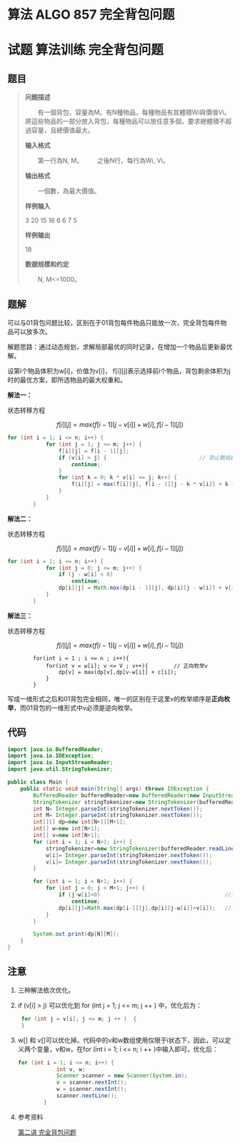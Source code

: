 # 算法 ALGO 857 完全背包问题


# 试题 算法训练 完全背包问题

## 题目

> **问题描述**
>
> 　　有一個背包，容量為M。有N種物品，每種物品有其體積Wi與價值Vi。將這些物品的一部分放入背包，每種物品可以放任意多個，要求總體積不超過容量，且總價值最大。
>
> **输入格式**
>
> 　　第一行為N, M。
> 　　之後N行，每行為Wi, Vi。
>
> **输出格式**
>
> 　　一個數，為最大價值。
>
> **样例输入**
>
> 3 20
> 15 16
> 6 6
> 7 5
>
> **样例输出**
>
> 18
>
> **数据规模和约定**
>
> 　　N, M<=1000。

## 题解

可以与01背包问题比较，区别在于01背包每件物品只能放一次，完全背包每件物品可以放多次。

解题思路：通过动态规划，求解局部最优的同时记录，在增加一个物品后更新最优解。

设第i个物品体积为w[i]，价值为v[i]， f\[i\]\[j\]表示选择前i个物品，背包剩余体积为j时的最优方案，即所选物品的最大权重和。

**解法一：**

状态转移方程

$$
f[i][j]=max(f[i-1][j-v[i]]+w[i],f[i-1][j])
$$

```java
for (int i = 1; i <= n; i++) {
            for (int j = 1; j <= m; j++) {
                f[i][j] = f[i - 1][j];
                if (v[i] > j) {                             // 防止数组越界
                    continue;
                }
                for (int k = 0; k * v[i] <= j; k++) {
                    f[i][j] = max(f[i][j], f[i - 1][j - k * v[i]] + k * w[i]);
                }
            }
        }
```

**解法二：**

状态转移方程

$$
f[i][j]=max(f[i-1][j-v[i]]+w[i],f[i-1][j])
$$

```java
for (int i = 1; i <= n; i++) {
            for (int j = 0; j <= m; j++) {
                if (j - w[i] < 0)                                       //剩余容量为j条件下无法再加第i个了
                    continue;
                dp[i][j] = Math.max(dp[i - 1][j], dp[i][j - w[i]] + v[i]);
            }
        }
```

**解法三：**

状态转移方程

$$
f[i][j]=max(f[i-1][j-v[i]]+w[i],f[i-1][j])
$$

```
        for(int i = 1 ; i <= n ; i++){
            for(int v = w[i]; v <= V ; v++){        // 正向枚举v
                dp[v] = max(dp[v],dp[v-w[i]] + c[i]);
            }
        }
```

写成一维形式之后和01背包完全相同，唯一的区别在于这里v的枚举顺序是**正向枚举**，而01背包的一维形式中v必须是逆向枚举。

## 代码

```java
import java.io.BufferedReader;
import java.io.IOException;
import java.io.InputStreamReader;
import java.util.StringTokenizer;

public class Main {
    public static void main(String[] args) throws IOException {
        BufferedReader bufferedReader=new BufferedReader(new InputStreamReader(System.in));
        StringTokenizer stringTokenizer=new StringTokenizer(bufferedReader.readLine());
        int N= Integer.parseInt(stringTokenizer.nextToken());
        int M= Integer.parseInt(stringTokenizer.nextToken());
        int[][] dp=new int[N+1][M+1];
        int[] w=new int[N+1];
        int[] v=new int[N+1];
        for (int i = 1; i < N+1; i++) {
            stringTokenizer=new StringTokenizer(bufferedReader.readLine());
            w[i]= Integer.parseInt(stringTokenizer.nextToken());
            v[i]= Integer.parseInt(stringTokenizer.nextToken());
        }

        for (int i = 1; i < N+1; i++) {
            for (int j = 0; j < M+1; j++) {
                if (j-w[i]<0)                                       //剩余容量为j条件下无法再加第i个了
                    continue;
                dp[i][j]=Math.max(dp[i-1][j],dp[i][j-w[i]]+v[i]);   //比较不放(dp[i-1][j])和放(dp[i][j-w[i]]+v[i])哪一个更优
            }
        }

        System.out.print(dp[N][M]);
    }
}
```

## 注意

1. 三种解法依次优化。

2. if (v[i] > j) 可以优化到 for (int j = 1; j <= m; j ++ ) 中，优化后为：

   ```java
    for (int j = v[i]; j <= m; j ++ )  {
    }
   ```

3. w[] 和 v[]可以优化掉。代码中的v和w数组使用仅限于i状态下，因此，可以定义两个变量，v和w，在for (int i = 1; i <= n; i ++ )中输入即可，优化后：

   ```java
   for (int i = 1; i <= n; i++) {
               int v, w;
               Scanner scanner = new Scanner(System.in);
               v = scanner.nextInt();
               w = scanner.nextInt();
               scanner.nextLine();
           }
   ```

4. 参考资料

   [第二讲 完全背包问题](https://www.kancloud.cn/kancloud/pack/70126)

